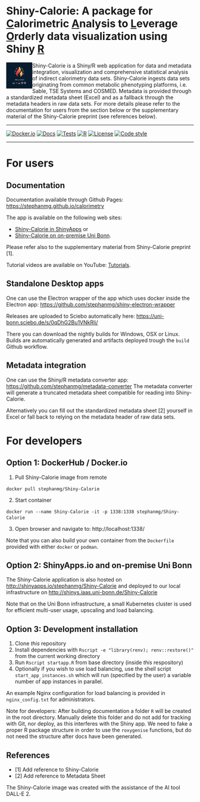 # Shiny-Calorie: A package for <ins>C</ins>alorimetric <ins>A</ins>nalysis to <ins>L</ins>everage <ins>O</ins>rderly data visualization using Shiny <ins>R</ins> 


<img src="https://github.com/stephanmg/calorimetry/blob/data/shiny_logo.png?raw=true" align="left" width="70" height="70"> 
Shiny-Calorie is a Shiny/R web application for data and metadata integration, visualization and comprehensive statistical analysis of indirect calorimetry data sets. Shiny-Calorie ingests data sets originating from common metabolic phenotyping platforms, i.e. Sable, TSE Systems and COSMED. Metadata is provided through a standardized metadata sheet (Excel) and as a fallback through the metadata headers in raw data sets. For more details please refer to the documentation for users from the section below or the supplementary material of the Shiny-Calorie preprint (see references below).

<br clear="left"/>
<hr/>

[![Docker.io](https://github.com/stephanmg/calorimetry/actions/workflows/publish-docker.yml/badge.svg)](https://github.com/stephanmg/calorimetry/actions/workflows/publish-docker.yml)
[![Docs](https://github.com/stephanmg/calorimetry/actions/workflows/docs.yml/badge.svg?branch=develop)](https://github.com/stephanmg/calorimetry/actions/workflows/docs.yml)
[![Tests](https://github.com/stephanmg/calorimetry/actions/workflows/test-shiny.yml/badge.svg?branch=fix-annotation)](https://github.com/stephanmg/calorimetry/actions/workflows/test-shiny.yml)
[![R](https://img.shields.io/badge/R%3E%3D-4.2.0-6666ff.svg)](https://cran.r-project.org/)
[![License](https://img.shields.io/badge/license-MIT-blue)]()
[![Code style](https://img.shields.io/badge/code%20style-black-000000.svg)]()

<hr/>


# For users

## Documentation
Documentation available through Github Pages: https://stephanmg.github.io/calorimetry

The app is available on the following web sites: 
- [Shiny-Calorie in ShinyApps](https://calorimetry.shinyapps.io/calorimetry/) or 
- [Shiny-Calorie on on-premise Uni Bonn](https://shinys.iaas.uni-bonn.de/Shiny-Calorie).

Please refer also to the supplementary material from Shiny-Calorie preprint [1].

Tutorial videos are available on YouTube: [Tutorials](http://youtube.com/@Shiny-Calorie).

## Standalone Desktop apps

One can use the Electron wrapper of the app which uses docker inside the Electron app: https://github.com/stephanmg/shiny-electron-wrapper

Releases are uploaded to Sciebo automatically here: https://uni-bonn.sciebo.de/s/0qDhG2Bu1VNkRli/

There you can download the nightly builds for Windows, OSX or Linux. Builds are automatically generated and artifacts deployed trough the `build` Github workflow.


## Metadata integration

One can use the Shiny/R metadata converter app: https://github.com/stephanmg/metadata-converter 
The metadata converter will generate a truncated metadata sheet compatible for reading into Shiny-Calorie.

Alternatively you can fill out the standardized metadata sheet [2] yourself in Excel or fall back to relying on the metadata header of raw data sets.

# For developers

## Option 1: DockerHub / Docker.io

1. Pull Shiny-Calorie image from remote
```
docker pull stephanmg/Shiny-Calorie
```
2. Start container
```
docker run --name Shiny-Calorie -it -p 1338:1338 stephanmg/Shiny-Calorie
```
3. Open browser and navigate to: http://localhost:1338/

Note that you can also build your own container from the `Dockerfile` provided with either `docker` or `podman`.

## Option 2: ShinyApps.io and on-premise Uni Bonn
The Shiny-Calorie application is also hosted on http://shinyapps.io/stephanmg/Shiny-Calorie
and deployed to our local infrastructure on http://shinys.iaas.uni-bonn.de/Shiny-Calorie

Note that on the Uni Bonn infrastructure, a small Kubernetes cluster is used for efficient multi-user usage, upscaling and load balancing.

## Option 3: Development installation
1. Clone *this* repository
2. Install dependencies with `Rscript -e "library(renv); renv::restore()"` from the current working directory
3. Run `Rscript startapp.R` from base directory (inside *this* respository)
4. Optionally if you wish to use load balancing, use the shell script `start_app_instances.sh` which will run 
(specified by the user) a variable number of app instances in parallel. 

An example Nginx configuration for load balancing is provided in `nginx_config.txt` for administrators.

Note for developers: After building documentation a folder `R` will be created in the root directory. Manually
delete this folder and do not add for tracking with Git, nor deploy, as this interferes with the Shiny app. 
We need to fake a proper R package structure in order to use the `roxygenise` functions, but do not need the
structure after docs have been generated.

## References

- [1] Add reference to Shiny-Calorie
- [2] Add reference to Metadata Sheet

The Shiny-Calorie image was created with the assistance of the AI tool DALL-E 2.
